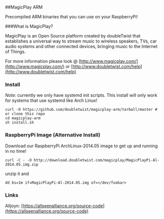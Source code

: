 ##MagicPlay ARM

Precompiled ARM binaries that you can use on your RaspberryPi!

###What is MagicPlay?

MagicPlay is an Open Source platform created by doubleTwist that establishes a universal way to stream music to wireless speakers, TVs, car audio systems and other connected devices, bringing music to the Internet of Things.

For more information please look @ [http://www.magicplay.com/](http://www.magicplay.com/) or [http://www.doubletwist.com/help](http://www.doubletwist.com/help)


### Install

*Note:* currently we only have systemd init scripts. This install will only work for systems that use systemd like Arch Linux!

```
curl -O https://github.com/doubletwist/magicplay-arm/tarball/master # or clone this repo
cd magicplay-arm
sh install.sh
```

### RaspberryPi Image (Alternative Install)

Download our RaspberryPi ArchLinux-2014.05 image to get up and running in no time!

```
curl -C - -O http://download.doubletwist.com/magicplay/MagicPlayPi-Al-2014.05.img.zip
```

unzip it and

```
dd bs=1m if=MagicPlayPi-Al-2014.05.img of=</dev/foobar>
```


### Links

Alljoyn: [https://allseenalliance.org/source-code](https://allseenalliance.org/source-code)


